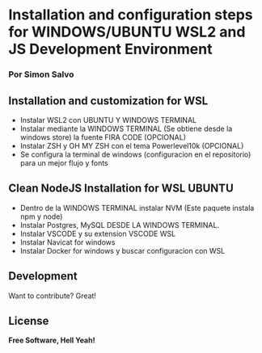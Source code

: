 # Installation and configuration steps for WINDOWS/UBUNTU WSL2 and JS Development Environment

### Por Simon Salvo

## Installation and customization for WSL

- Instalar WSL2 con UBUNTU Y WINDOWS TERMINAL
- Instalar mediante la WINDOWS TERMINAL (Se obtiene desde la windows store) la fuente FIRA CODE (OPCIONAL)
- Instalar ZSH y OH MY ZSH con el tema Powerlevel10k (OPCIONAL)
- Se configura la terminal de windows (configuracion en el repositorio) para un mejor flujo y fonts

## Clean NodeJS Installation for WSL UBUNTU

- Dentro de la WINDOWS TERMINAL instalar NVM (Este paquete instala npm y node)
- Instalar Postgres, MySQL DESDE LA WINDOWS TERMINAL.
- Instalar VSCODE y su extension VSCODE WSL
- Instalar Navicat for windows
- Instalar Docker for windows y buscar configuracion con WSL

## Development

Want to contribute? Great!

## License

**Free Software, Hell Yeah!**
